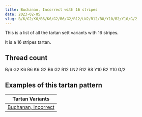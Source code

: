 ```yaml
---
title: Buchanan, Incorrect with 16 stripes
date: 2023-02-05
slug: B/6/G2/K6/B6/K6/G2/B6/G2/R12/LN2/R12/B8/Y10/B2/Y10/G/2
---
```

This is a list of all the tartan sett variants with 16 stripes.

It is a 16 stripes tartan.


## Thread count
B/6 G2 K6 B6 K6 G2 B6 G2 R12 LN2 R12 B8 Y10 B2 Y10 G/2

## Examples of this tartan pattern

| Tartan Variants |
|---------------|
| [Buchanan, Incorrect](/variants/b/6/g2/k6/b6/k6/g2/b6/g2/r12/ln2/r12/b8/y10/b2/y10/g/2-b304080-g008000-k000000-lne0e0e0-rc00000-yf0c000)||
